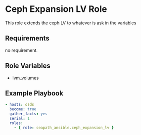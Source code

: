 # Ceph Expansion LV Role

This role extends the ceph LV to whatever is ask in the variables

## Requirements

no requirement.

## Role Variables

- lvm_volumes

## Example Playbook

```yaml
- hosts: osds
  become: true
  gather_facts: yes
  serial: 1
  roles:
    - { role: seapath_ansible.ceph_expansion_lv }
```
